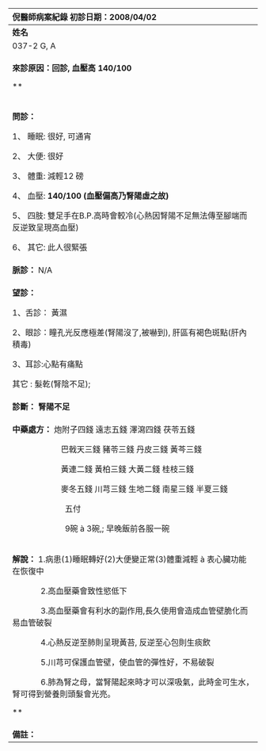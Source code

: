 ﻿|**倪醫師病案紀錄**     初診日期：2008/04/02|
| :- |
|**姓名**|**性別：**|**年齡及體型**|**來診日期：**|
|037-2 G, A|男|`  `壯|2008/5/7|
|<p>**來診原因：回診, 血壓高 140/100**</p><p>**           </p><p></p>|
|<p>**問診：**</p><p>1、 睡眠: 很好, 可通宵</p><p>2、 大便: 很好</p><p>3、 體重: 減輕12 磅 </p><p>4、 血壓: **140/100 (血壓偏高乃腎陽虛之故)**</p><p>5、 四肢: 雙足手在B.P.高時會較冷(心熱因腎陽不足無法傳至腳端而反逆致呈現高血壓)</p><p>6、 其它: 此人很緊張</p>|
|**脈診：** N/A|
|<p>**望診：**</p><p>1、舌診： 黃濕</p><p>2、眼診：瞳孔光反應極差(腎陽沒了,被嚇到), 肝區有褐色斑點(肝內積毒)</p><p>3、耳診:心點有痛點</p><p>其它 : 髮乾(腎陰不足); </p>|
|**診斷： 腎陽不足**|
|<p>**中藥處方：**  炮附子四錢  遠志五錢  澤瀉四錢   茯苓五錢</p><p>`            `巴戟天三錢  豬苓三錢  丹皮三錢   黃芩三錢</p><p>`            `黃連二錢    黃柏三錢  大黃二錢   桂枝三錢  </p><p>`            `麥冬五錢    川芎三錢  生地二錢   南星三錢   半夏三錢 </p><p>`             `五付 </p><p>`             `9碗 à 3碗,; 早晚飯前各服一碗 </p><p>            </p>|
|<p>**解說：** 1.病患(1)睡眠轉好(2)大便變正常(3)體重減輕 à 表心臟功能在恢復中</p><p>`       `2.高血壓藥會致性慾低下</p><p>`       `3.高血壓藥會有利水的副作用,長久使用會造成血管壁脆化而易血管破裂</p><p>`       `4.心熱反逆至肺則呈現黃苔, 反逆至心包則生痰飲</p><p>`       `5.川芎可保護血管壁，使血管的彈性好，不易破裂</p><p>`       `6.肺為腎之母，當腎陽起來時才可以深吸氣，此時金可生水，腎可得到營養則頭髮會光亮。</p><p>**        </p>|
|**備註：**|

